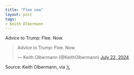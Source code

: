 ```yaml
---
title: "Flee now"
layout: post
tags:
- Keith Olbermann
---
```


Advice to Trump: Flee. Now.

<blockquote class="twitter-tweet"><p lang="en" dir="ltr">Advice to Trump: Flee. Now.</p>&mdash; Keith Olbermann (@KeithOlbermann) <a href="https://twitter.com/KeithOlbermann/status/1815212273650352569?ref_src=twsrc%5Etfw">July 22, 2024</a></blockquote> <script async src="https://platform.twitter.com/widgets.js" charset="utf-8"></script>

Source: Keith Olbermann, via [𝕏](https://x.com)

